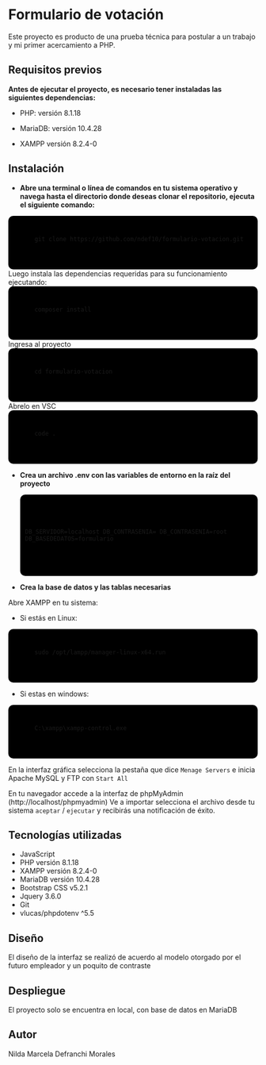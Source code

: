 # Formulario de votación

Este proyecto es producto de una prueba técnica para postular a un trabajo y mi primer acercamiento a PHP. 

## Requisitos previos

__Antes de ejecutar el proyecto, es necesario tener instaladas las siguientes dependencias:__

- PHP: versión 8.1.18 

- MariaDB: versión 10.4.28

- XAMPP versión 8.2.4-0 

## Instalación

- __Abre una terminal o línea de comandos en tu sistema operativo y navega hasta el directorio donde deseas clonar el repositorio, ejecuta el siguiente comando:__
<div style="background-color: black; padding: 10px; border-radius: 10px;">
  <pre>
    <code>
      git clone https://github.com/ndef10/formulario-votacion.git
    </code>
  </pre>
</div>
Luego instala las dependencias requeridas para su funcionamiento ejecutando:
<div style="background-color: black; padding: 10px; border-radius: 10px;">
  <pre>
    <code>
      composer install
    </code>
  </pre>
</div>
Ingresa al proyecto
<div style="background-color: black; padding: 10px; border-radius: 10px;">
  <pre>
    <code>
      cd formulario-votacion
    </code>
  </pre>
</div>
Abrelo en VSC
<div style="background-color: black; padding: 10px; border-radius: 10px;">
  <pre>
    <code>
      code .
    </code>
  </pre>
</div>

- __Crea un archivo .env con las variables de entorno en la raíz del proyecto__

   <div style="background-color: black; padding: 10px; border-radius: 10px;">
  	<pre>
    	<code>
    	
	DB_SERVIDOR=localhost
	DB_CONTRASENIA=
	DB_CONTRASENIA=root
	DB_BASEDEDATOS=formulario	
    	</code>
  	</pre>
   </div>

- __Crea la base de datos y las tablas necesarias__

Abre XAMPP en tu sistema:
- Si estás en Linux: 
<div style="background-color: black; padding: 10px; border-radius: 10px;">
  <pre>
    <code>
      sudo /opt/lampp/manager-linux-x64.run
    </code>
  </pre>
</div>


- Si estas en windows:
<div style="background-color: black; padding: 10px; border-radius: 10px;">
  <pre>
    <code>
      C:\xampp\xampp-control.exe
    </code>
  </pre>
</div>

En la interfaz gráfica selecciona la pestaña que dice `Menage Servers` e inicia Apache MySQL y FTP con `Start All`

En tu navegador accede a la interfaz de phpMyAdmin (http://localhost/phpmyadmin)
Ve a importar selecciona el archivo desde tu sistema `aceptar` / `ejecutar` y recibirás una notificación de éxito.

## Tecnologías utilizadas

- JavaScript
- PHP versión 8.1.18
- XAMPP versión 8.2.4-0
- MariaDB versión 10.4.28
- Bootstrap CSS v5.2.1
- Jquery 3.6.0 
- Git
- vlucas/phpdotenv ^5.5

## Diseño

El diseño de la interfaz se realizó de acuerdo al modelo otorgado por el futuro empleador y un poquito de contraste

## Despliegue

El proyecto solo se encuentra en local, con base de datos en MariaDB


## Autor

Nilda Marcela Defranchi Morales